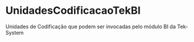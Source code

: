 # UnidadesCodificacaoTekBI
Unidades de Codificação que podem ser invocadas pelo módulo BI da Tek-System
